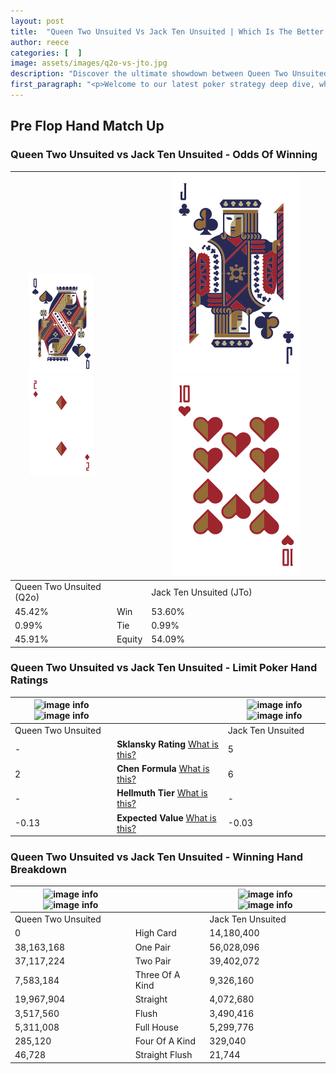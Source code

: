 ```yaml
---
layout: post
title:  "Queen Two Unsuited Vs Jack Ten Unsuited | Which Is The Better Hand In Poker? A Complete Guide"
author: reece
categories: [  ]
image: assets/images/q2o-vs-jto.jpg
description: "Discover the ultimate showdown between Queen Two Unsuited and Jack Ten Unsuited in poker! Uncover the odds, strategies, and scenarios where one hand triumphs over the other. Get ready to up your poker game with this thrilling analysis."
first_paragraph: "<p>Welcome to our latest poker strategy deep dive, where we're pitting two distinct hands against each other in a high-stakes showdown: Queen Two Unsuited vs Jack Ten Unsuited.</p><p>In the dynamic world of poker, every decision counts, and knowing which hand holds the upper hand is key to your success at the table.</p><p>In this article, we'll dissect these two hands, explore the scenarios where one dominates the other, and equip you with the knowledge to make strategic choices that can tip the odds in your favor.</p><p>Get ready to unravel the intriguing dynamics of these poker hands and elevate your game to new heights.</p>"
---
```




[comment]: # (sp0)

## Pre Flop Hand Match Up

<div class="table hand-ratings" markdown="1"> 



### Queen Two Unsuited vs Jack Ten Unsuited - Odds Of Winning


    
| ![image info](assets/images/hand1/q.png) ![image info](assets/images/hand1/2o.png) |  | ![image info](assets/images/hand2/j.png) ![image info](assets/images/hand2/to.png) |
| -------- | -------- | -------- |
| Queen Two Unsuited (Q2o) |  | Jack Ten Unsuited (JTo) |
| 45.42% | Win | 53.60% |
| 0.99% | Tie | 0.99% |
| 45.91% | Equity | 54.09% |




[comment]: # (sp1)



### Queen Two Unsuited vs Jack Ten Unsuited - Limit Poker Hand Ratings


    
| ![image info](https://www.riverpairs.com/assets/images/hand1/q.png) ![image info](https://www.riverpairs.com/assets/images/hand1/2o.png) |  | ![image info](https://www.riverpairs.com/assets/images/hand2/j.png) ![image info](https://www.riverpairs.com/assets/images/hand2/to.png) |
| -------- | -------- | -------- |
| Queen Two Unsuited |  | Jack Ten Unsuited |
| - | **Sklansky Rating** [What is this?](/sklansky-rating-explained) | 5 |
| 2 | **Chen Formula** [What is this?](/chen-formula-explained) | 6 |
| - | **Hellmuth Tier** [What is this?](/Hellmuth-tier-explained) | - |
| -0.13 | **Expected Value** [What is this?](/expected-value-explained) | -0.03 |




[comment]: # (sp2)



### Queen Two Unsuited vs Jack Ten Unsuited - Winning Hand Breakdown


    
| ![image info](https://www.riverpairs.com/assets/images/hand1/q.png) ![image info](https://www.riverpairs.com/assets/images/hand1/2o.png) |  | ![image info](https://www.riverpairs.com/assets/images/hand2/j.png) ![image info](https://www.riverpairs.com/assets/images/hand2/to.png) |
| -------- | -------- | -------- |
| Queen Two Unsuited |  | Jack Ten Unsuited |
| 0 | High Card | 14,180,400 |
| 38,163,168 | One Pair | 56,028,096 |
| 37,117,224 | Two Pair | 39,402,072 |
| 7,583,184 | Three Of A Kind | 9,326,160 |
| 19,967,904 | Straight | 4,072,680 |
| 3,517,560 | Flush | 3,490,416 |
| 5,311,008 | Full House | 5,299,776 |
| 285,120 | Four Of A Kind | 329,040 |
| 46,728 | Straight Flush | 21,744 |




[comment]: # (sp3)



</div>

[comment]: # (sp4)



[comment]: # (sp5)

